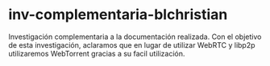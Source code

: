 # inv-complementaria-blchristian
 Investigación complementaria a la documentación realizada. Con el objetivo de esta investigación, aclaramos que en lugar de utilizar WebRTC y libp2p utilizaremos WebTorrent gracias a su facil utilización.
